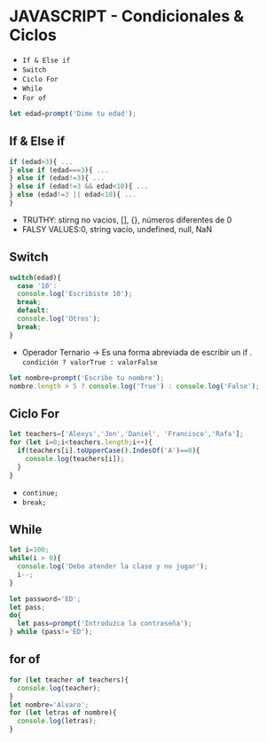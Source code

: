 JAVASCRIPT - Condicionales & Ciclos
===================================
* `If & Else if`
* `Switch`
* `Ciclo For`
* `While`
* `For of`

```javascript
let edad=prompt('Dime tu edad');
```
If & Else if
------------
```javascript
if (edad>3){ ...
} else if (edad===3){ ...
} else if (edad!=3){ ...
} else if (edad!=3 && edad<10){ ...
} else (edad!=3 || edad<10){ ...
}
```
* TRUTHY: stirng no vacios, [], {}, números diferentes de 0
* FALSY VALUES:0, string vacío, undefined, null, NaN

Switch
------
```javascript
switch(edad){
  case '10':
  console.log('Escribiste 10');
  break;
  default:
  console.log('Otros');
  break;
}
```
* Operador Ternario -> Es una forma abreviada de escribir un if . `condición ? valorTrue : valorFalse`
```javascript
let nombre=prompt('Escribe tu nombre');
nombre.length > 5 ? console.log('True') : console.log('False');
```

Ciclo For
---------
```javascript
let teachers=['Alexys','Jon','Daniel', 'Francisco','Rafa'];
for (let i=0;i<teachers.length;i++){
  if(teachers[i].toUpperCase().IndesOf('A')==0){
    console.log(teachers[i]);
  }
}
```

* `continue;`
* `break;`

While
-----
```javascript
let i=100;
while(i > 0){
  console.log('Debo atender la clase y no jugar');
  i--;
}
```
```javascript
let password='ED';
let pass;
do{
  let pass=prompt('Introduzca la contraseña');
} while (pass!='ED');
```

for of
------
```javascript
for (let teacher of teachers){
  console.log(teacher);
}
let nombre='Alvaro';
for (let letras of nombre){
  console.log(letras);
}
```